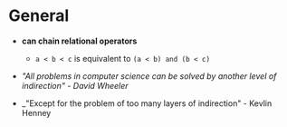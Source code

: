 General
=======

- **can chain relational operators**
  - `a < b < c` is equivalent to `(a < b) and (b < c)`

- _"All problems in computer science can be solved by another level of indirection" - David Wheeler_
- _"Except for the problem of too many layers of indirection" - Kevlin Henney
